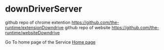 # downDriverServer

github repo of chrome extention https://github.com/the-runtime/extensionDowndrive
github repo of website https://github.com/the-runtime/websiteDowndrive

Go To home page of the Service [Home page](https://theruntime.software)


